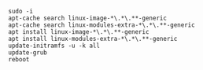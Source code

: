     sudo -i
    apt-cache search linux-image-*\.*\.**-generic
    apt-cache search linux-modules-extra-*\.*\.**-generic
    apt install linux-image-*\.*\.**-generic
    apt install linux-modules-extra-*\.*\.**-generic
    update-initramfs -u -k all
    update-grub
    reboot